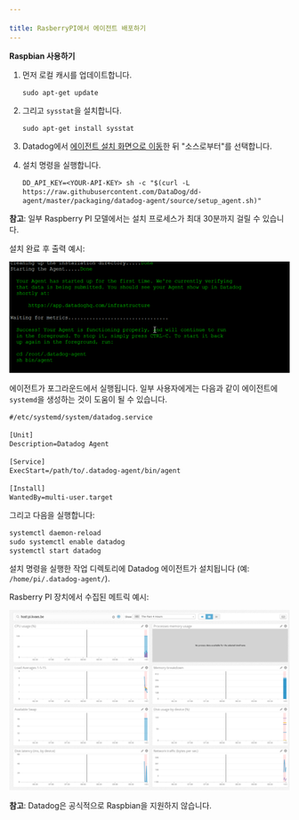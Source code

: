 ```yaml
---

title: RasberryPI에서 에이전트 배포하기
---
```


**Raspbian 사용하기**

1. 먼저 로컬 캐시를 업데이트합니다.

    ```shell
    sudo apt-get update
    ```

2. 그리고 `sysstat`을 설치합니다.

    ```text
    sudo apt-get install sysstat
    ```

3. Datadog에서 [에이전트 설치 화면으로 이동][1]한 뒤 "소스로부터"를 선택합니다.
4. 설치 명령을 실행합니다.

    ```shell
    DD_API_KEY=<YOUR-API-KEY> sh -c "$(curl -L https://raw.githubusercontent.com/DataDog/dd-agent/master/packaging/datadog-agent/source/setup_agent.sh)"
    ```

**참고**: 일부 Raspberry PI 모델에서는 설치 프로세스가 최대 30분까지 걸릴 수 있습니다.

설치 완료 후 출력 예시:

![RaspberryPI Install](https://raw.githubusercontent.com/DataDog/documentation/master/static/images/developers/faq/rasberypi_install.png)

에이전트가 포그라운드에서 실행됩니다. 일부 사용자에게는 다음과 같이 에이전트에 `systemd`을 생성하는 것이 도움이 될 수 있습니다.

```text
#/etc/systemd/system/datadog.service

[Unit]
Description=Datadog Agent

[Service]
ExecStart=/path/to/.datadog-agent/bin/agent

[Install]
WantedBy=multi-user.target
```

그리고 다음을 실행합니다:

```shell
systemctl daemon-reload
sudo systemctl enable datadog
systemctl start datadog
```

설치 명령을 실행한 작업 디렉토리에 Datadog 에이전트가 설치됩니다 (예: `/home/pi/.datadog-agent/`).

Rasberry PI 장치에서 수집된 메트릭 예시:

![RaspberryPI Dashboard](https://raw.githubusercontent.com/DataDog/documentation/master/static/images/developers/faq/rasberry_dashboard.png)

**참고**: Datadog은 공식적으로 Raspbian을 지원하지 않습니다.

[1]: https://app.datadoghq.com/account/settings#agent/source
